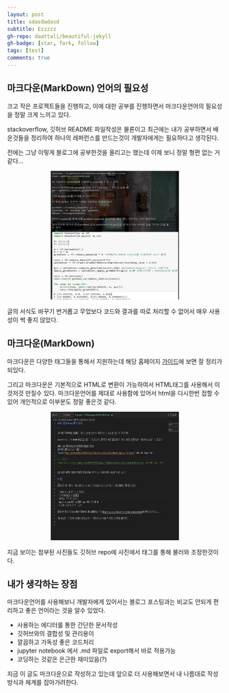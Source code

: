 ```yaml
---
layout: post
title: sdasdadasd
subtitle: Ezzzzz
gh-repo: daattali/beautiful-jekyll
gh-badge: [star, fork, follow]
tags: [test]
comments: true
---
```


## 마크다운(MarkDown) 언어의 필요성


크고 작은 프로젝트들을 진행하고, 이에 대한 공부를 진행하면서 마크다운언어의 필요성을 정말 크게 느끼고 있다. 

stackoverflow, 깃허브 README 파일작성은 물론이고 최근에는 내가 공부하면서 배운것들을 정리하여 하나의 레퍼런스를 만드는것이 개발자에게는 필요하다고 생각된다.

전에는 그냥 이렇게 블로그에 공부한것을 올리고는 했는데
이제 보니 정말 형편 없는 거 같다...
<p align="center"> <img src="https://github.com/BASICSSS/BASICSSS.github.io/blob/master/assets/img/post_img/blog.JPG?raw=true" width="300" height="300"> </p>

<!-- 마운트 방식
![image description](https://github.com/BASICSSS/BASICSSS.github.io/blob/master/assets/img/post_img/blog.JPG?raw=true){: width="200" height'="200"}
-->

글의 서식도 바꾸기 번거롭고 무었보다 코드와 결과를 따로 처리할 수 없어서 매우 사용성이 썩 좋지 않았다.

## 마크다운(MarkDown)

마크다운은 다양한 태그들을 통해서 지원하는데 해당 홈페이지 [가이드](https://guides.github.com/features/mastering-markdown/)에 보면 잘 정리가 되있다.


그리고 마크다운은 기본적으로 HTML로 변환이 가능하여서 HTML태그를 사용해서 이것저것 만질수 있다. 
마크다운언어를 제대로 사용함에 있어서 html을 다시한번 접할 수 있어 개인적으로 이부분도 정말 좋은것 같다.
<p align="center"> <img src="https://github.com/BASICSSS/BASICSSS.github.io/blob/master/assets/img/post_img/blog2.JPG?raw=true" width="300" height="300"> </p>

지금 보이는 첨부된 사진들도 깃허브 repo에 사진에서 태그를 통해 불러와 조정한것이다.


## 내가 생각하는 장점

마크다운언어를 사용해보니 개발자에게 있어서는 블로그 포스팅과는 비교도 안되게 편리하고 좋은 언어라는 것을 알수 있었다.

* 사용하는 에디터를 통한 간단한 문서작성
* 깃허브와의 결합성 및 관리용이
* 깔끔하고 가독성 좋은 코드처리
* jupyter notebook 에서 .md 파일로 export해서 바로 적용가능
* 코딩하는 것같은 은근한 재미있음(?)


지금 이 글도 마크다운으로 작성하고 있는데 앞으로 더 사용해보면서 내 나름대로 작성방식과 체계를 잡아가려한다.

